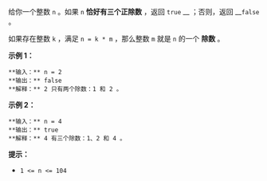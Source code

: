 给你一个整数 `n` 。如果 `n` **恰好有三个正除数** ，返回 `true` __ ；否则，返回 __`false` 。

如果存在整数 `k` ，满足 `n = k * m` ，那么整数 `m` 就是 `n` 的一个 **除数** 。



**示例 1：**

    
    
    **输入：** n = 2
    **输出：** false
    **解释：** 2 只有两个除数：1 和 2 。

**示例 2：**

    
    
    **输入：** n = 4
    **输出：** true
    **解释：** 4 有三个除数：1、2 和 4 。
    



**提示：**

  * `1 <= n <= 104`

